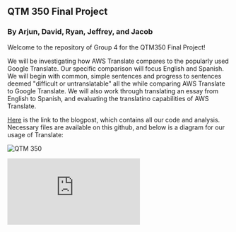 ## QTM 350 Final Project
### By Arjun, David, Ryan, Jeffrey, and Jacob

Welcome to the repository of Group 4 for the QTM350 Final Project!

We will be investigating how AWS Translate compares to the popularly used Google Translate. Our specific comparison will focus English and Spanish.
We will begin with common, simple sentences and progress to sentences deemed "difficult or untranslatable" all the while comparing AWS Translate to Google Translate.
We will also work through translating an essay from English to Spanish, and evaluating the translatino capabilities of AWS Translate. 

[Here](https://group4final.s3.amazonaws.com/Final_Group_4.html) is the link to the blogpost, which contains all our code and analysis. Necessary files are available on this github, and below is a diagram for our usage of Translate:


  
  
 ![QTM 350](https://ryankim.s3.amazonaws.com/QTM+350.png)
    
 ![350.Final.Diagram.pdf](https://github.com/jtaylor515/QTM350finalprojectgroup4/files/10063047/350.Final.Diagram.pdf)


